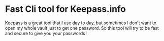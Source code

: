 # Fast Cli tool for Keepass.info

Keepass is a great tool that I use day to day, but sometimes I don't want to open my whole vault just to get one password.
So this tool will try to be fast and secure to give you your passwords !
